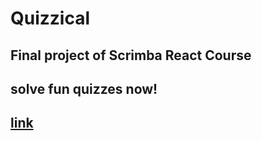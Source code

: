 # Quizzical

## Final project of Scrimba React Course

## solve fun quizzes now!

## [link](https://danieledefoe.github.io/Quizzical/)
